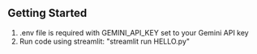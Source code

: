 ## Getting Started

1) .env file is required with GEMINI_API_KEY set to your Gemini API key
2) Run code using streamlit: "streamlit run HELLO.py"  
